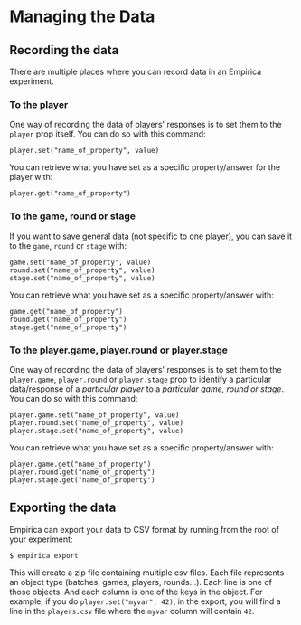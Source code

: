 # Managing the Data

## Recording the data

There are multiple places where you can record data in an Empirica experiment.

### To the player

One way of recording the data of players' responses is to set them to the `player` prop itself. You can do so with this command:

```
player.set("name_of_property", value)
```

You can retrieve what you have set as a specific property/answer for the player with:

```
player.get("name_of_property")
```

### To the game, round or stage

If you want to save general data (not specific to one player), you can save it to the `game`, `round` or `stage` with:

```
game.set("name_of_property", value)
round.set("name_of_property", value)
stage.set("name_of_property", value)
```

You can retrieve what you have set as a specific property/answer with:

```
game.get("name_of_property")
round.get("name_of_property")
stage.get("name_of_property")
```

### To the player.game, player.round or player.stage

One way of recording the data of players' responses is to set them to the `player.game`, `player.round` or `player.stage` prop to identify a particular data/response of a _particular player_ to a _particular game, round or stage_. You can do so with this command:

```
player.game.set("name_of_property", value)
player.round.set("name_of_property", value)
player.stage.set("name_of_property", value)
```

You can retrieve what you have set as a specific property/answer with:

```
player.game.get("name_of_property")
player.round.get("name_of_property")
player.stage.get("name_of_property")
```

## Exporting the data

Empirica can export your data to CSV format by running from the root of your experiment:

```
$ empirica export
```

This will create a zip file containing multiple csv files. Each file represents an object type (batches, games, players, rounds...). Each line is one of those objects. And each column is one of the keys in the object. For example, if you do `player.set("myvar", 42)`, in the export, you will find a line in the `players.csv` file where the `myvar` column will contain `42`.
